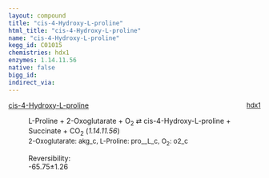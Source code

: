 ```yaml
---
layout: compound
title: "cis-4-Hydroxy-L-proline"
html_title: "cis-4-Hydroxy-L-proline"
name: "cis-4-Hydroxy-L-proline"
kegg_id: C01015
chemistries: hdx1
enzymes: 1.14.11.56
native: false
bigg_id:
indirect_via:
---
```

<dl><dt class='rs-product'><a href='{{ site.url }}{{ site.baseurl }}/compounds/C01015' class='link-dark' data-bs-toggle='tooltip' data-bs-html='true' data-bs-title='KEGG: C01015'>cis-4-Hydroxy-L-proline</a><span style='float: right; max-width: 40%'><a href='{{ site.url }}{{ site.baseurl }}/chemistries/hdx1' class='link-dark opacity-50' style='font-size: small; word-wrap: anywhere;'>hdx1</a></span></dt><dd><p>L-Proline + 2-Oxoglutarate + O<sub>2</sub> &#8644; cis-4-Hydroxy-L-proline + Succinate + CO<sub>2</sub> (<i>1.14.11.56</i>)<br /><span style='font-size: small;'><span data-bs-toggle='tooltip' data-bs-html='true' data-bs-title='KEGG: C00026'>2-Oxoglutarate</span>: akg_c, <span data-bs-toggle='tooltip' data-bs-html='true' data-bs-title='KEGG: C00148'>L-Proline</span>: pro__L_c, <span data-bs-toggle='tooltip' data-bs-html='true' data-bs-title='KEGG: C00007'>O<sub>2</sub></span>: o2_c</span><br /><div class="reversibility_info">Reversibility: <div class="progress" style="flex-direction: row-reverse;"><div class="progress-bar bg-success" role="progressbar" style="width: 657.47%" aria-valuenow="-65.74719177385106" aria-valuemin="0" aria-valuemax="10"></div></div><span>-65.75&plusmn;1.26</span><div class="progress"><div class="progress-bar bg-danger" role="progressbar" style="width: 0%" aria-valuenow="-65.74719177385106" aria-valuemin="0" aria-valuemax="10"></div></div></div></p><dl></dl></dd></dl>